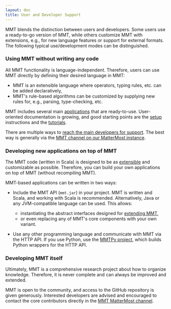 ```yaml
---
layout: doc
title: User and Developer Support
---
```


MMT blends the distinction between users and developers.
Some users use a ready-to-go version of MMT, while others customize MMT with extensions, e.g., for new language features or support for external formats.
The following typical use/development modes can be distinguished. 


### Using MMT without writing any code

All MMT functionality is language-independent.
Therefore, users can use MMT directly by defining their desired language in MMT:

* MMT is an extensible language where operators, typing rules, etc. can be added declaratively,
* MMT's rule-based algorithms can be customized by supplying new rules for, e.g., parsing, type-checking, etc.

MMT includes several main [applications](../applications/index) that are ready-to-use.
User-oriented documentation is growing, and good starting points are the [setup](../setup/index) instructions and the [tutorials](../tutorials/index).

There are multiple ways to [reach the main developers for support](../community/index). The best way is generally via the [MMT channel on our MatterMost instance](https://mattermost.kwarc.info/kwarc/channels/mmt).

### Developing new applications on top of MMT

The MMT code (written in Scala) is designed to be as [extensible](../api/extensions/index) and customizable as possible.
Therefore, you can build your own applications on top of MMT (without recompiling MMT).

MMT-based applications can be written in two ways:

* Include the MMT API (`mmt.jar`) in your project.
  MMT is written and Scala, and working with Scala is recommended. Alternatively, Java or any JVM-compatible language can be used.
  This allows:
  
  * instantiating the abstract interfaces designed for [extending MMT](../api/extensions/index),
  * or even replacing any of MMT's core components with your own variant.
                                        
* Use any other programming language and communicate with MMT via the HTTP API.
  If you use Python, use the [MMTPy project](https://github.com/UniFormal/MMTPy), which builds Python wrappers for the HTTP API.

### Developing MMT itself

Ultimately, MMT is a comprehensive research project about how to organize knowledge.
Therefore, it is never complete and can always be improved and extended.

MMT is open to the community, and access to the GitHub repository is given generously.
Interested developers are advised and encouraged to contact the core contributors directly in the [MMT MatterMost channel](https://mattermost.kwarc.info/kwarc/channels/mmt).
